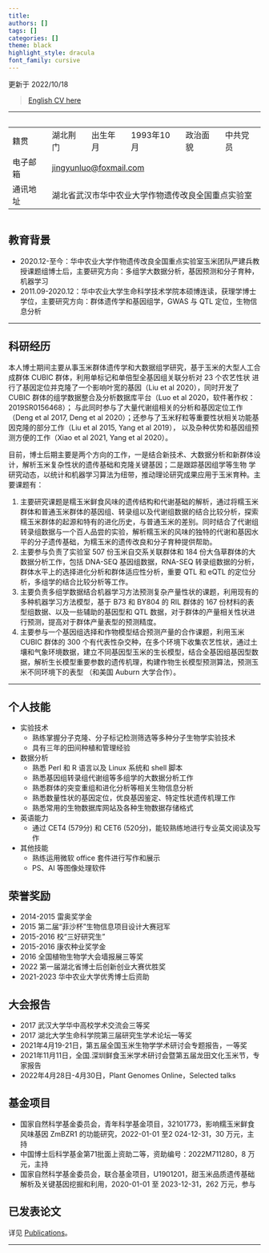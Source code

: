 ```yaml
---
title:   
authors: []
tags: []
categories: []
theme: black
highlight_style: dracula
font_family: cursive
---
```


更新于 2022/10/18

> [English CV here](/cv/)

---
<table style="display: inline-table;">
  <tbody>
    <tr>
      <td>籍贯</td><td class="font-has-color">湖北荆门</td>
      <td>出生年月</td><td class="font-has-color">1993年10月</td>
      <td>政治面貌</td><td class="font-has-color">中共党员</td>
    </tr>
    <tr>
      <td>电子邮箱</td>
      <td colspan="5">
        <a href="mailto:jingyunluo@foxmail.com">jingyunluo@foxmail.com</a>
      </td>
    </tr>
    <tr>
      <td>通讯地址</td>
      <td colspan="5" class="font-has-color">湖北省武汉市华中农业大学作物遗传改良全国重点实验室</td>
    </tr>
  </tbody>
  
</table>

## 教育背景
* 2020.12-至今：华中农业大学作物遗传改良全国重点实验室玉米团队严建兵教授课题组博士后，主要研究方向：<span class="font-has-color">多组学大数据分析，基因预测和分子育种，机器学习</span>
* 2011.09-2020.12：华中农业大学生命科学技术学院本硕博连读，获理学博士学位，主要研究方向：<span class="font-has-color">群体遗传学和基因组学，GWAS 与 QTL 定位，生物信息分析</span>

---

## 科研经历
本人博士期间主要从事玉米群体遗传学和大数据组学研究，基于玉米的大型人工合成群体 CUBIC 群体，利用单标记和单倍型全基因组关联分析对 23 个农艺性状
进行了基因定位并克隆了一个影响叶宽的基因（Liu et al 2020），同时开发了 CUBIC 群体的组学数据整合及分析数据库平台（Luo et al 2020，软件著作权：2019SR0156468）；
与此同时参与了大量代谢组相关的分析和基因定位工作（Deng et al 2017, Deng et al 2020）；还参与了玉米籽粒等重要性状相关功能基因克隆的部分工作（Liu et al 2015, Yang et al 2019），
以及杂种优势和基因组预测方便的工作（Xiao et al 2021, Yang et al 2020）。

目前，博士后期主要是两个方向的工作，一是<span class="font-has-color">结合新技术、大数据分析和新群体设计，解析玉米复杂性状的遗传基础和克隆关键基因</span>；二是<span class="font-has-color">跟踪基因组学等生物
学研究动态，以统计和机器学习算法为纽带，推动理论研究成果应用于玉米育种</span>。主要课题有：

1. 主要研究课题是糯玉米鲜食风味的遗传结构和代谢基础的解析，通过将糯玉米群体和普通玉米群体的基因组、转录组以及代谢组数据的结合比较分析，探索糯玉米群体的起源和特有的进化历史，与普通玉米的差别。同时结合了代谢组转录组数据与一个百人品尝的实验，解析糯玉米的风味的独特的代谢和基因水平的分子遗传基础，为糯玉米的遗传改良和分子育种提供帮助。
2. 主要参与负责了实验室 507 份玉米自交系关联群体和 184 份大刍草群体的大数据分析工作，包括 DNA-SEQ 基因组数据，RNA-SEQ 转录组数据的分析，群体水平上的选择进化分析和群体适应性分析，重要 QTL 和 eQTL 的定位分析，多组学的结合比较分析等工作。
3. 主要负责多组学数据结合机器学习方法预测复杂产量性状的课题，利用现有的多种机器学习方法模型，基于 B73 和 BY804 的 RIL 群体的 167 份材料的表型组数据、以及一些辅助的基因型和 QTL 数据，对于群体的产量相关性状进行预测，提高对于群体产量表型的预测精度。
4. 主要参与一个基因组选择和作物模型结合预测产量的合作课题，利用玉米 CUBIC 群体的 300 个有代表性杂交种，在多个环境下收集农艺性状，通过土壤和气象环境数据，建立不同基因型玉米的生长模型，结合全基因组基因型数据，解析生长模型重要参数的遗传机理，构建作物生长模型预测算法，预测玉米不同环境下的表型 （和美国 Auburn 大学合作）。


---

## 个人技能

* 实验技术
  * 熟练掌握分子克隆、分子标记检测筛选等多种分子生物学实验技术
  * 具有三年的田间种植和管理经验
* 数据分析
  * 熟悉 Perl 和 R 语言以及 Linux 系统和 shell 脚本
  * 熟悉基因组转录组代谢组等多组学的大数据分析工作
  * 熟悉群体的突变重组和进化分析等相关生物信息分析
  * 熟悉数量性状的基因定位，优良基因鉴定、特定性状遗传机理工作
  * 熟悉常用的生物数据库网站及各种生物数据存储格式
* 英语能力
  * 通过 CET4 (579分) 和 CET6 (520分)，能较熟练地进行专业英文阅读及写作
* 其他技能
  * 熟练运用微软 office 套件进行写作和展示
  * PS、AI 等图像处理软件

## 荣誉奖励
* 2014-2015 雷奥奖学金 
* 2015 第二届“菲沙杯”生物信息项目设计大赛冠军 
* 2015-2016 校“三好研究生” 
* 2015-2016 康农种业奖学金 
* 2016 全国植物生物学大会墙报展三等奖
* 2022 第一届湖北省博士后创新创业大赛优胜奖
* 2021-2023 华中农业大学优秀博士后资助

## 大会报告
* 2017 武汉大学华中高校学术交流会三等奖
* 2017 湖北大学生命科学院第三届研究生学术论坛一等奖 
* 2021年4月19-21日，第五届全国玉米生物学学术研讨会专题报告，一等奖 
* 2021年11月11日，全国.深圳鲜食玉米学术研讨会暨第五届龙田文化玉米节，专家报告 
* 2022年4月28日-4月30日，Plant Genomes Online，Selected talks

## 基金项目
* 国家自然科学基金委员会，青年科学基金项目，32101773，影响糯玉米鲜食风味基因 ZmBZR1 的功能研究，2022-01-01 至2 024-12-31，30 万元，主持 
* 中国博士后科学基金第71批面上资助二等，资助编号：2022M711280，8 万元，主持
* 国家自然科学基金委员会，联合基金项目，U1901201，甜玉米品质遗传基础解析及关键基因挖掘和利用，2020-01-01 至 2023-12-31，262 万元，参与

## 已发表论文

详见 [Publications](/publication/)。

---
